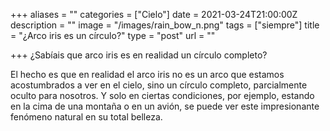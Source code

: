 +++
aliases = ""
categories = ["Cielo"]
date = 2021-03-24T21:00:00Z
description = ""
image = "/images/rain_bow_n.png"
tags = ["siempre"]
title = "¿Arco iris es un círculo?"
type = "post"
url = ""

+++
¿Sabíais que arco iris es en realidad un círculo completo?  
  
El hecho es que en realidad el arco iris no es un arco que estamos acostumbrados a ver en el cielo, sino un círculo completo, parcialmente oculto para nosotros. Y solo en ciertas condiciones, por ejemplo, estando en la cima de una montaña o en un avión, se puede ver este impresionante fenómeno natural en su total belleza.
